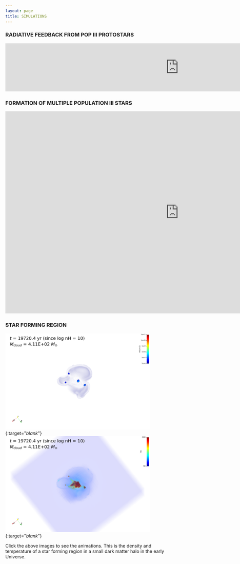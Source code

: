 ```yaml
---
layout: page
title: SIMULATIONS
---
```

### RADIATIVE FEEDBACK FROM POP III PROTOSTARS
<iframe width="1080" src="https://www.youtube.com/embed/watch?v=DEBqgUmGgCk" title="YouTube video player" frameborder="0" allow="accelerometer; autoplay; clipboard-write; encrypted-media; gyroscope; picture-in-picture" allowfullscreen></iframe>

### FORMATION OF MULTIPLE POPULATION III STARS
<iframe width="1080" height="630" src="https://www.youtube.com/embed/dFuQVl5JpVA" title="YouTube video player" frameborder="0" allow="accelerometer; autoplay; clipboard-write; encrypted-media; gyroscope; picture-in-picture" allowfullscreen></iframe>

### STAR FORMING REGION
[<img src="images/simulation/008_nH.png" width="450px"/>](https://www.astro.umd.edu/~jwpark/data/SF_nH.mp4){:target="_blank_"}
[<img src="images/simulation/008_T.png" width="450px"/>](https://www.astro.umd.edu/~jwpark/data/SF_T.mp4){:target="_blank_"}    

Click the above images to see the animations. This is the density and temperature
of a star forming region in a small dark matter halo in the early Universe.
